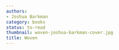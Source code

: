 ```yaml
---
authors:
- Joshua Barkman
category: books
status: to-read
thumbnail: woven-joshua-barkman-cover.jpg
title: Woven
---
```

